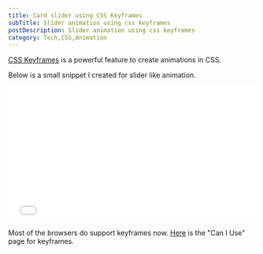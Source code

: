 ```yaml
---
title: Card slider using CSS Keyframes
subTitle: Slider animation using css keyframes
postDescription: Slider animation using css keyframes
category: Tech,CSS,Animation
---
```

[CSS Keyframes](https://developer.mozilla.org/en-US/docs/Web/CSS/%40keyframes) is a powerful feature to create animations in CSS.

Below is a small snippet I created for slider like animation.

<iframe height="275" style="width: 100%;" scrolling="no" title="Slider" src="//codepen.io/prasann/embed/ppNLNL/?height=265&theme-id=0&default-tab=css,result" frameborder="no" allowtransparency="true" allowfullscreen="true">
  See the Pen <a href='https://codepen.io/prasann/pen/ppNLNL/'>Slider</a> by Prasanna
  (<a href='https://codepen.io/prasann'>@prasann</a>) on <a href='https://codepen.io'>CodePen</a>.
</iframe>

Most of the browsers do support keyframes now. [Here](https://caniuse.com/#feat=css-animation) is the "Can I Use" page for keyframes.